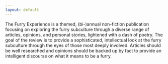 ```yaml
---
layout: default
---
```


The Furry Experience is a themed, (bi-)annual non-fiction publication focusing on exploring the furry subculture through a diverse range of articles, opinions, and personal stories, lightened with a dash of poetry.  The goal of the review is to provide a sophisticated, intellectual look at the furry subculture through the eyes of those most deeply involved.  Articles should be well researched and opinions should be backed up by fact to provide an intelligent discourse on what it means to be a furry.
